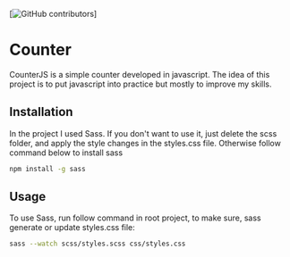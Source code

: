 [![GitHub contributors](https://img.shields.io/github/contributors/Gemod/CounterJS)]

# Counter

CounterJS is a simple counter developed in javascript. The idea of this project is to put javascript into practice but mostly to improve my skills.

## Installation


In the project I used Sass. If you don't want to use it, just delete the scss folder, and apply the style changes in the styles.css file. Otherwise follow command below to install sass

```bash
npm install -g sass
```

## Usage
To use Sass, run follow command in root project, to make sure, sass generate or update styles.css file:

```bash
sass --watch scss/styles.scss css/styles.css
```
